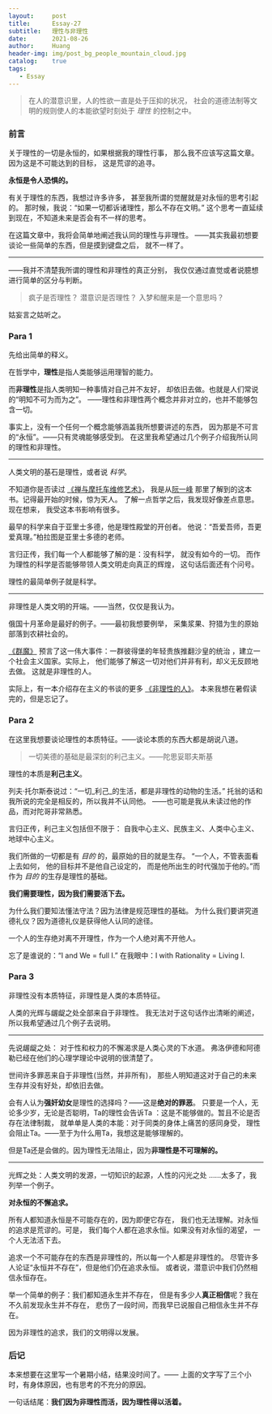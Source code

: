 ```yaml
---
layout:     post
title:      Essay-27
subtitle:   理性与非理性
date:       2021-08-26
author:     Huang
header-img: img/post_bg_people_mountain_cloud.jpg
catalog:    true
tags:
   - Essay
---
```


> 在人的潜意识里，人的性欲一直是处于压抑的状况，
> 社会的道德法制等文明的规则使人的本能欲望时刻处于
> _理性_ 的控制之中。

### 前言

关于理性的一切是永恒的，如果根据我的理性行事，
那么我不应该写这篇文章。因为这是不可能达到的目标，
这是荒谬的追寻。

**永恒是令人恐惧的。**

有关于理性的东西，我想过许多许多，
甚至我所谓的觉醒就是对永恒的思考引起的。
那时候，我说：“如果一切都诉诸理性，那么不存在文明。”
这个思考一直延续到现在，不知道未来是否会有不一样的思考。

在这篇文章中，我将会简单地阐述我认同的理性与非理性。
——其实我最初想要谈论一些简单的东西，但是摸到键盘之后，
就不一样了。

---
——我并不清楚我所谓的理性和非理性的真正分别，
我仅仅通过直觉或者说臆想进行简单的区分与判断。

> 疯子是否理性？
> 潜意识是否理性？
> 入梦和醒来是一个意思吗？

姑妄言之姑听之。

### Para 1
先给出简单的释义。

在哲学中，**理性**是指人类能够运用理智的能力。

而**非理性**是指人类明知一种事情对自己并不友好，
却依旧去做。也就是人们常说的“明知不可为而为之”。
——理性和非理性两个概念并非对立的，也并不能够包含一切。

事实上，没有一个任何一个概念能够涵盖我所想要讲述的东西，
因为那是不可言的“永恒”。——只有灵魂能够感受到。
在这里我希望通过几个例子介绍我所认同的理性和非理性。

---

人类文明的基石是理性，或者说 *科学*。

不知道你是否读过
[《禅与摩托车维修艺术》](https://book.douban.com/subject/30208077/)，
我是从[阮一峰](http://www.ruanyifeng.com/home.html)
那里了解到的这本书。记得最开始的时候，惊为天人。
了解一点哲学之后，我发现好像差点意思。现在想来，
我受这本书影响有很多。

最早的科学来自于亚里士多德，他是理性殿堂的开创者。
他说：“吾爱吾师，吾更爱真理。”柏拉图是亚里士多德的老师。

言归正传，我们每一个人都能够了解的是：没有科学，
就没有如今的一切。
而作为理性的科学是否能够带领人类文明走向真正的辉煌，
这句话后面还有个问号。

理性的最简单例子就是科学。

---

非理性是人类文明的开端。——当然，仅仅是我认为。

俄国十月革命是最好的例子。——最初我想要例举，
采集浆果、狩猎为生的原始部落到农耕社会的。

[《群魔》](https://huang-feiyu.github.io/2021/08/09/Demons/)
预言了这一伟大事件：一群彼得堡的年轻贵族推翻沙皇的统治
，建立一个社会主义国家。实际上，
他们能够了解这一切对他们并非有利，却义无反顾地去做。
这就是非理性的人。

实际上，有一本介绍存在主义的书谈的更多
[《非理性的人》](https://book.douban.com/subject/19962341/)。
本来我想在暑假读完的，但是忘记了。

### Para 2
在这里我想要谈论理性的本质特征。——谈论本质的东西大都是胡说八道。

> 一切美德的基础是最深刻的利己主义。——陀思妥耶夫斯基

理性的本质是**利己主义**。

列夫·托尔斯泰说过：“一切_利己_的生活，都是非理性的动物的生活。”
托翁的话和我所说的完全是相反的，所以我并不认同他。
——也可能是我从未读过他的作品，而对陀哥非常熟悉。

言归正传，利己主义包括但不限于：
自我中心主义、民族主义、人类中心主义、地球中心主义。

我们所做的一切都是有 *目的* 的，最原始的目的就是生存。
“一个人，不管表面看上去如何，
他的目标并不是他自己设定的，
而是他所出生的时代强加于他的。”而作为 *目的* 的生存是理性的基础。

**我们需要理性，因为我们需要活下去。**

为什么我们要知法懂法守法？因为法律是规范理性的基础。
为什么我们要讲究道德礼仪？因为道德礼仪是获得他人认同的途径。

一个人的生存绝对离不开理性，作为一个人绝对离不开他人。

忘了是谁说的：“I and We = full I.”
在我眼中：I with Rationality = Living I.

### Para 3
非理性没有本质特征，非理性是人类的本质特征。 

人类的光辉与龌龊之处全部来自于非理性。
我无法对于这句话作出清晰的阐述，所以我希望通过几个例子去说明。

---

先说龌龊之处：
对于性和权力的不懈渴求是人类心灵的下水道。
弗洛伊德和阿德勒已经在他们的心理学理论中说明的很清楚了。

世间许多罪恶来自于非理性(当然，并非所有)，
那些人明知道这对于自己的未来生存并没有好处，却依旧去做。

会有人认为**强奸幼女**是理性的选择吗？——这是**绝对的罪恶**。
只要是一个人，无论多少岁，无论是否聪明，Ta的理性会告诉Ta
：这是不能够做的。暂且不论是否存在法律制裁，
就单单是人类的本能：对于同类的身体上痛苦的感同身受，
理性会阻止Ta。——至于为什么用Ta，我想这是能够理解的。

但是Ta还是会做的。因为理性无法阻止，因为**非理性是不可理解的。**

---

光辉之处：人类文明的发源，一切知识的起源，人性的闪光之处
……太多了，我列举一个例子。

**对永恒的不懈追求。**

所有人都知道永恒是不可能存在的，因为即便它存在，
我们也无法理解。对永恒的追求是荒谬的。可是，
我们每个人都在追求永恒。如果没有对永恒的渴望，
一个人无法活下去。

追求一个不可能存在的东西是非理性的，所以每一个人都是非理性的。
尽管许多人论证“永恒并不存在”，但是他们仍在追求永恒。
或者说，潜意识中我们仍然相信永恒存在。

举一个简单的例子：我们都知道永生并不存在，
但是有多少人**真正相信**呢？我在不久前发现永生并不存在，
悲伤了一段时间，而我早已说服自己相信永生并不存在。

因为非理性的追求，我们的文明得以发展。

### 后记

本来想要在这里写一个暑期小结，结果没时间了。——
上面的文字写了三个小时，有身体原因，也有思考的不充分的原因。

一句话结尾：**我们因为非理性而活，因为理性得以活着。**